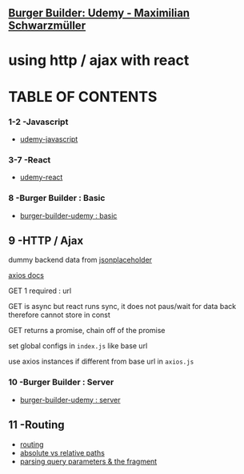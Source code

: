 
## [Burger Builder: Udemy - Maximilian Schwarzmüller](https://www.udemy.com/course/react-the-complete-guide-incl-redux/)

# using http / ajax with react

# TABLE OF CONTENTS
### 1-2 -Javascript
- [udemy-javascript](https://github.com/h-griffin/udemy-javascript)

### 3-7 -React
- [udemy-react](https://github.com/h-griffin/udemy-react)

### 8 -Burger Builder : Basic
- [burger-builder-udemy : basic](https://github.com/h-griffin/burger-builder-udemy/tree/basic)

## 9 -HTTP / Ajax 

dummy backend data from [jsonplaceholder](https://jsonplaceholder.typicode.com/)

[axios docs](https://github.com/axios/axios)

GET 1 required : url

GET is async but react runs sync, it does not paus/wait for data back therefore cannot store in const

GET returns a promise, chain off of the promise

set global configs in ```index.js``` like base url

use axios instances if different from base url in ```axios.js```

### 10 -Burger Builder : Server
- [burger-builder-udemy : server](https://github.com/h-griffin/burger-builder-udemy/tree/server)

## 11 -Routing
- [routing](/notes/routing.md)
- [absolute vs relative paths](/notes/absolute-vs-relative-paths.md)
- [parsing query parameters & the fragment](notes/query-params.md)

